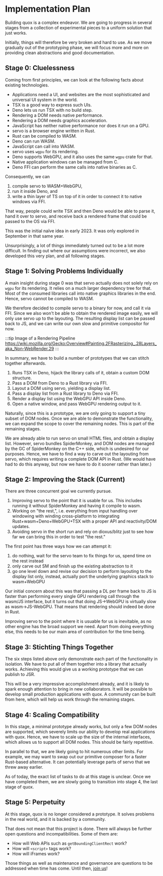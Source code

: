 # Implementation Plan

Building quox is a complex endeavor.
We are going to progress in several stages from a collection of experimental pieces to a uniform solution that just works.

Initially, things will therefore be very broken and hard to use.
As we move gradually out of the prototyping phase, we will focus more and more on providing clean abstractions and good documentation.

## Stage 0: Cluelessness

Coming from first principles, we can look at the following facts about existing technologies.

- Applications need a UI, and websites are the most sophisticated and universal UI system in the world.
- TSX is a good way to express such UIs.
- Deno lets us run TSX with no build step.
- Rendering a DOM needs native performance.
- Rendering a DOM needs graphics acceleration.
- JavaScript has neither native performance nor does it run on a GPU.
- servo is a browser engine written in Rust.
- Rust can be compiled to WASM.
- Deno can run WASM.
- JavaScript can call into WASM.
- servo uses `wgpu` for its rendering.
- Deno supports WebGPU, and it also uses the same `wgpu` crate for that.
- Native application windows can be managed from C.
- Deno FFI can perform the same calls into native binaries as C.

Consequently, we can

1. compile servo to WASM+WebGPU,
2. run it inside Deno, and
3. write a thin layer of TS on top of it in order to connect it to native windows via FFI.

That way, people could write TSX and then Deno would be able to parse it, hand it over to servo, and receive back a rendered frame that could be passed to the OS via FFI.

This was the initial naïve idea in early 2023.
It was only explored in September in that same year.

Unsurprisingly, a lot of things immediately turned out to be a lot more difficult.
In finding out where our assumptions were incorrect, we also developed this very plan, and all following stages.

## Stage 1: Solving Problems Individually

A main insight during stage 0 was that servo actually does not solely rely on `wgpu` for its rendering.
It relies on a much larger dependency tree for that.
Most of the consumed libraries call into native graphics libraries in the end.
Hence, servo cannot be compiled to WASM.

We therefore decided to compile servo to a binary for now, and call it via FFI.
Since we also won't be able to obtain the rendered image easily, we will only use servo up to the layouting.
The resulting display list can be passed back to JS, and we can write our own slow and primitive compositor for now.

:::tip Image of a Rendering Pipeline
<https://wiki.mozilla.org/Gecko:Overview#Painting.2FRasterizing_.28Layers_aka_Non-WebRender.29>
:::

In summary, we have to build a number of prototypes that we can stitch together afterwards.

1. Runs TSX in Deno, hijack the library calls of it, obtain a custom DOM structure.
2. Pass a DOM from Deno to a Rust library via FFI.
3. Layout a DOM using servo, yielding a display list.
4. Pass a display list from a Rust library to Deno via FFI.
5. Render a display list using the WebGPU API inside Deno.
6. Open a native window, and pass WebGPU rendering output to it.

Naturally, since this is a prototype, we are only going to support a tiny subset of DOM nodes.
Once we are able to demonstrate the functionality, we can expand the scope to cover the remaining nodes.
This is part of the remaining stages.

We are already able to run servo on small HTML files, and obtain a display list.
However, servo bundles SpiderMonkey, and DOM nodes are managed by the GC of SpiderMonkey on the C++ side, which is undesired for our purposes.
Hence, we have to find a way to carve out the layouting from servo, which requires writing a complete DOM API in Rust.
(We would have had to do this anyway, but now we have to do it sooner rather than later.)

## Stage 2: Improving the Stack (Current)

There are three concurrent goal we currently pursue.

1. Improving servo to the point that it is usable for us.
   This includes running it without SpiderMonkey and having it compile to wasm.
2. Working on "the rest,", i.e. everything from input handling over windowing with winding cross-platform to integrating Rust+wasm+Deno+WebGPU+TSX with a proper API and reactivity/DOM updates.
3. Avoiding servo in the short run and rely on dioxus/blitz just to see how far we can bring this in order to test "the rest."

The first point has three ways how we can attempt it:

1. do nothing, wait for the servo team to fix things for us, spend time on the rest instead
2. only carve out SM and finish up the existing abstraction to it
3. go one level down and revise our decision to perform layouting to the display list only, instead, actually port the underlying graphics stack to wasm+WebGPU

Our initial concern about this was that passing a DL per frame back to JS is faster than performing every single GPU rendering call through the wasm/JS interface, but it turns out that doing JS->WebGPU is virtually slow as wasm->JS-WebGPU.
That means that rendering should indeed be done in Rust.

Improving servo to the point where it is usuable for us is inevitable, as no other engine has the broad support we need.
Apart from doing everything else, this needs to be our main area of contribution for the time being.

## Stage 3: Stichting Things Together

The six steps listed above only demonstrate each part of the functionality in isolation.
We have to put all of them together into a library that actually works.
Achieving this would give us a working prototype that we can publish to JSR.

This will be a very impressive accomplishment already, and it is likely to spark enough attention to bring in new collaborators.
It will be possible to develop small production applications with quox.
A community can be built from here, which will help us work through the remaining stages.

## Stage 4: Scaling Compatibility

In this stage, a minimal prototype already works, but only a few DOM nodes are supported, which severely limits our ability to develop real applications with quox.
Hence, we have to scale up the size of the internal interfaces, which allows us to support all DOM nodes.
This should be fairly repetitive.

In parallel to that, we are likely going to hit numerous other limits.
For example, we may want to swap out our primitive composer for a faster Rust-based alternative.
It can potentially leverage parts of servo that we threw away earlier.

As of today, the exact list of tasks to do at this stage is unclear.
Once we have completed them, we are slowly going to transition into stage 4, the last stage of quox.

## Stage 5: Perpetuity

At this stage, quox is no longer considered a prototype.
It solves problems in the real world, and it is backed by a community.

That does not mean that this project is done.
There will always be further open questions and incompatibilities.
Some of them are:

- How will Web APIs such as `getBoundingClientRect` work?
- How will `<script>` tags work?
- How will iFrames work?

Those things as well as maintenance and governance are questions to be addressed when time has come.
Until then, [join us](https://github.com/quoxlabs)!
